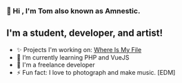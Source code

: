 ### 👋 Hi , I'm Tom also known as Amnestic.

## I'm a student, developer, and artist!

- ✨ Projects I'm working on:  [Where Is My File](https://github.com/Amnestic/WhereIsMyFile)
- 🌱 I’m currently learning PHP and VueJS
- 🔨 I'm a freelance developer 
- ⚡ Fun fact: I love to photograph and make music. [EDM]
